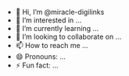 - 👋 Hi, I’m @miracle-digilinks
- 👀 I’m interested in ...
- 🌱 I’m currently learning ...
- 💞️ I’m looking to collaborate on ...
- 📫 How to reach me ...
- 😄 Pronouns: ...
- ⚡ Fun fact: ...

<!---
miracle-digilinks/miracle-digilinks is a ✨ special ✨ repository because its `README.md` (this file) appears on your GitHub profile.
You can click the Preview link to take a look at your changes.
--->
